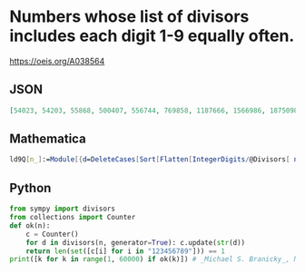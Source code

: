 # Numbers whose list of divisors includes each digit 1\-9 equally often\.
https://oeis.org/A038564
## JSON
```JSON
[54023, 54203, 55868, 500407, 556744, 769858, 1187666, 1566986, 1875098, 3545924, 5594156, 5733406, 5849014, 5908304, 6100594, 6712006, 7605544, 9106868, 9580654, 10909864, 23456789, 23458679, 23459687, 23465789, 23465987, 23469587, 23475869, 23478569, 23489657]
```
## Mathematica
```Mathematica
ld9Q[n_]:=Module[{d=DeleteCases[Sort[Flatten[IntegerDigits/@Divisors[ n]]],0]},Length[ Intersection[ d,Range[ 9]]] == 9&&Length[Union[ Length/@Split[ d]]]==1]; Select[ Range[ 235*10^5],ld9Q] (* _Harvey P. Dale_, Dec 20 2022 *)
```
## Python
```Python
from sympy import divisors
from collections import Counter
def ok(n):
    c = Counter()
    for d in divisors(n, generator=True): c.update(str(d))
    return len(set([c[i] for i in "123456789"])) == 1
print([k for k in range(1, 60000) if ok(k)]) # _Michael S. Branicky_, Nov 13 2022
```
